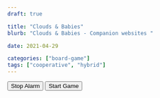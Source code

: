 ```yaml
---
draft: true 

title: "Clouds & Babies"
blurb: "Clouds & Babies - Companion websites "

date: 2021-04-29

categories: ["board-game"]
tags: ["cooperative", "hybrid"]
---
```


<!-- @TODO: Update to match new structure, instead of keeping it all HTML -->

<p id="mainTimer"></p>
<button id="refreshClickOff">Stop Alarm</button>
<button id="startGameBtn">Start Game</button>

<audio muted="true" loop="true" id="alarmSound" src="gamesites/clouds-and-babies/alarm_sound.mp3" preload="auto"></audio>

<script>
	var startTime = 5*60;
	var alarmSound = document.getElementById('alarmSound');
	var clickoffBtn = document.getElementById('refreshClickOff');
	var refreshEvent = false;

	var animDur = 500
	var animInterval = null;
	var screenColors = ['#ade1f1', '#ff84b8'];
	var curScreenFlashState = 0;

	function flashScreen() {
		curScreenFlashState = (curScreenFlashState + 1) % 2;
		document.body.style.backgroundColor = screenColors[curScreenFlashState];
    } 

	function convertTimeToString(time) {
		time = Math.floor(time)

		var seconds = time % 60
		if(seconds < 10) { seconds = "0" + seconds; }

		var minutes = Math.floor(time / 60)
		if(minutes < 10) { minutes = "0" + minutes; }

		return minutes + ":" + seconds;
	}

	document.getElementById('refreshClickOff').addEventListener("click", function(ev) {
		if(!refreshEvent) { return; }

		// register current game state
		refreshEvent = false;

		// button should not be clickable (when refresh event is not happening)
		clickoffBtn.disabled = true;
		clickoffBtn.style.display = 'none';

		// stop alarm sound
		alarmSound.muted = true;
		alarmSound.pause();
		alarmSound.currentTime = 0;

		// stop flashing the screen + reset to default state
		clearInterval(animInterval);
		curScreenFlashState = 0;
		document.body.style.backgroundColor = screenColors[0];
	})

	function performRefreshEvent() {
		// we are already in refresh event? Don't do anything (although it's bad news for the players ...)
		if(refreshEvent) { return; }

		// button should be clickable from now on
		clickoffBtn.disabled = false;
		clickoffBtn.style.display = 'block';

		// start alarm sound
		alarmSound.muted = false;
		alarmSound.play();

		// register current game state
		refreshEvent = true;

		// start flashing the screen PINK-BLUE
		flashScreen();
	    animInterval = setInterval(function() { flashScreen(); }, animDur);
	}

	function countDown() {
		startTime -= 1;
		mainTimer.innerHTML = convertTimeToString(startTime);
		if(startTime % 30 == 0) {
			performRefreshEvent();
		}
	}

	function init() {
		clickoffBtn.style.display = 'none';
		clickoffBtn.disabled = true;

		document.body.style.backgroundColor = screenColors[0];
		mainTimer.innerHTML = convertTimeToString(startTime);
	}

	init();

	document.getElementById('startGameBtn').addEventListener("click", function(ev) {
		document.getElementById('startGameBtn').style.display = 'none';
		setInterval(function() { countDown(); }, 1000);
	});
</script>